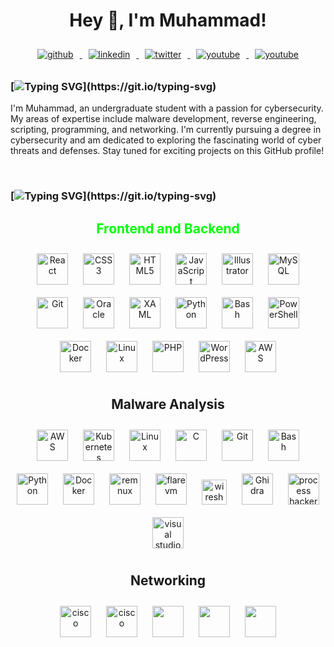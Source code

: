 <h1 align="center"> Hey 👋, I'm Muhammad! </h1>

<div align="center">
  <a href="https://github.com/0x00daemon" target="_blank">
    <img src="https://img.shields.io/badge/github-%2324292e.svg?&style=for-the-badge&logo=github&logoColor=white" alt="github" style="margin: 10px;" />
  </a>
  <a href="https://linkedin.com/in/9muhammadsaleh" target="_blank">
    <img src="https://img.shields.io/badge/linkedin-%231E77B5.svg?&style=for-the-badge&logo=linkedin&logoColor=white" alt="linkedin" style="margin: 10px;" />
  </a>
  <a href="https://twitter.com/0x00daemon" target="_blank">
    <img src="https://img.shields.io/badge/twitter-%2300acee.svg?&style=for-the-badge&logo=twitter&logoColor=white" alt="twitter" style="margin: 10px;" />
  </a>
  <a href="https://www.youtube.com/@0x00daemon" target="_blank">
    <img src="https://img.shields.io/badge/youtube-%23EE4831.svg?&style=for-the-badge&logo=youtube&logoColor=white" alt="youtube" style="margin: 10px;" />
  </a>
  <a href="https://0x00daemon.gitbook.io/0x00daemon/general/readme" target="_blank">
    <img src="https://img.shields.io/static/v1?style=for-the-badge&message=GitBook&color=3884FF&logo=GitBook&logoColor=FFFFFF&label=" alt="youtube" style="margin: 10px;" />
  </a>
</div>

### [![Typing SVG](https://readme-typing-svg.demolab.com?font=Iosevka&size=20&duration=2000&pause=2000&color=FFC000&vCenter=true&width=510&height=35&lines=Welcome+to+my+github+profile!)](https://git.io/typing-svg)

I'm Muhammad, an undergraduate student with a passion for cybersecurity. My areas of expertise include malware development, reverse engineering, scripting, programming, and networking. I'm currently pursuing a degree in cybersecurity and am dedicated to exploring the fascinating world of cyber threats and defenses. Stay tuned for exciting projects on this GitHub profile!

<br/>

### [![Typing SVG](https://readme-typing-svg.demolab.com?font=Iosevka&size=20&duration=2000&pause=2000&color=41B883&vCenter=true&width=510&height=35&lines=Languages+and+Tools:)](https://git.io/typing-svg)
<h2 align="center" style="color: #00FF00;"> Frontend and Backend </h2>
<div align="center">  
<a href="https://reactjs.org/" target="_blank"><img style="margin: 10px" src="https://profilinator.rishav.dev/skills-assets/react-original-wordmark.svg" alt="React" height="50" /></a>  
<a href="https://www.w3schools.com/css/" target="_blank"><img style="margin: 10px" src="https://profilinator.rishav.dev/skills-assets/css3-original-wordmark.svg" alt="CSS3" height="50" /></a>  
<a href="https://en.wikipedia.org/wiki/HTML5" target="_blank"><img style="margin: 10px" src="https://profilinator.rishav.dev/skills-assets/html5-original-wordmark.svg" alt="HTML5" height="50" /></a>  
<a href="https://www.javascript.com/" target="_blank"><img style="margin: 10px" src="https://profilinator.rishav.dev/skills-assets/javascript-original.svg" alt="JavaScript" height="50" /></a>  
<a href="https://www.adobe.com/in/products/illustrator.html" target="_blank"><img style="margin: 10px" src="https://profilinator.rishav.dev/skills-assets/adobe_illustrator-icon.svg" alt="Illustrator" height="50" /></a>  
<a href="https://www.mysql.com/" target="_blank"><img style="margin: 10px" src="https://profilinator.rishav.dev/skills-assets/mysql-original-wordmark.svg" alt="MySQL" height="50" /></a>  
<a href="https://github.com/" target="_blank"><img style="margin: 10px" src="https://profilinator.rishav.dev/skills-assets/git-scm-icon.svg" alt="Git" height="50" /></a>  
<a href="https://www.oracle.com/in/index.html" target="_blank"><img style="margin: 10px" src="https://profilinator.rishav.dev/skills-assets/oracle-original.svg" alt="Oracle" height="50" /></a>  
<a href="https://docs.microsoft.com/en-us/dotnet/desktop/wpf/xaml/" target="_blank"><img style="margin: 10px" src="https://profilinator.rishav.dev/skills-assets/xaml.png" alt="XAML" height="50" /></a>  
<a href="https://www.python.org/" target="_blank"><img style="margin: 10px" src="https://profilinator.rishav.dev/skills-assets/python-original.svg" alt="Python" height="50" /></a>  
<a href="https://www.gnu.org/software/bash/" target="_blank"><img style="margin: 10px" src="https://profilinator.rishav.dev/skills-assets/gnu_bash-icon.svg" alt="Bash" height="50" /></a>  
<a href="https://docs.microsoft.com/en-us/powershell/" target="_blank"><img style="margin: 10px" src="https://profilinator.rishav.dev/skills-assets/powershell.png" alt="PowerShell" height="50" /></a>  
<a href="https://www.docker.com/" target="_blank"><img style="margin: 10px" src="https://profilinator.rishav.dev/skills-assets/docker-original-wordmark.svg" alt="Docker" height="50" /></a>  
<a href="https://www.linux.org/" target="_blank"><img style="margin: 10px" src="https://profilinator.rishav.dev/skills-assets/linux-original.svg" alt="Linux" height="50" /></a>  
<a href="https://www.php.net/" target="_blank"><img style="margin: 10px" src="https://profilinator.rishav.dev/skills-assets/php-original.svg" alt="PHP" height="50" /></a>  
<a href="https://wordpress.com/" target="_blank"><img style="margin: 10px" src="https://profilinator.rishav.dev/skills-assets/wordpress.png" alt="WordPress" height="50" /></a>  
<a href="https://aws.amazon.com/" target="_blank"><img style="margin: 10px" src="https://profilinator.rishav.dev/skills-assets/amazonwebservices-original-wordmark.svg" alt="AWS" height="50" /></a>  
</div>

</td><td valign="top" width="33%">




<h2 align="center"> Malware Analysis </h2>
<div align="center">  
<a href="https://aws.amazon.com/" target="_blank"><img style="margin: 10px" src="https://profilinator.rishav.dev/skills-assets/amazonwebservices-original-wordmark.svg" alt="AWS" height="50" /></a>  
<a href="https://kubernetes.io/" target="_blank"><img style="margin: 10px" src="https://profilinator.rishav.dev/skills-assets/kubernetes-icon.svg" alt="Kubernetes" height="50" /></a>  
<a href="https://www.linux.org/" target="_blank"><img style="margin: 10px" src="https://profilinator.rishav.dev/skills-assets/linux-original.svg" alt="Linux" height="50" /></a> 
<a href="https://www.cprogramming.com/" target="_blank"><img style="margin: 10px" src="https://profilinator.rishav.dev/skills-assets/c-original.svg" alt="C" height="50" /></a>  
<a href="https://github.com/" target="_blank"><img style="margin: 10px" src="https://profilinator.rishav.dev/skills-assets/git-scm-icon.svg" alt="Git" height="50" /></a>  
<a href="https://www.gnu.org/software/bash/" target="_blank"><img style="margin: 10px" src="https://profilinator.rishav.dev/skills-assets/gnu_bash-icon.svg" alt="Bash" height="50" /></a>  
<a href="https://www.python.org/" target="_blank"><img style="margin: 10px" src="https://profilinator.rishav.dev/skills-assets/python-original.svg" alt="Python" height="50" /></a>  
<a href="https://www.docker.com/" target="_blank"><img style="margin: 10px" src="https://profilinator.rishav.dev/skills-assets/docker-original-wordmark.svg" alt="Docker" height="50" /></a> 
<a href="https://remnux.org/" target="_blank"><img style="margin: 10px" src="https://github.com/0x00daemon/0x00daemon/assets/126926120/847881c0-634c-400f-a0da-228ce666d696" alt="remnux" height="50" /></a>
<a href="https://github.com/mandiant/flare-vm" target="_blank"><img style="margin: 10px" src="https://github.com/mandiant/flare-vm/raw/main/Images/flarevm-logo.png" alt="flarevm" height="50" /></a>
<a href="https://www.wireshark.org/" target="_blank"><img style="margin: 10px" src="https://www.wireshark.org/assets/icons/wireshark-fin.png" alt="wireshark" height="40" /></a>
<a href="https://www.ghidra-sre.org/" target="_blank"><img style="margin: 10px" src="https://ghidra-sre.org/images/GHIDRA_1.png" alt="Ghidra" height="50" /></a>
<a href="https://processhacker.sourceforge.io/downloads.php" target="_blank"><img style="margin: 10px" src="https://avatars.githubusercontent.com/u/16999957?s=200&v=4" alt="process hacker" height="50" /></a>
<a href="https://visualstudio.microsoft.com/" target="_blank"><img style="margin: 10px" src="https://visualstudio.microsoft.com/wp-content/uploads/2021/10/Product-Icon.svg" alt="visual studio" height="50" /></a>
</div>

<h2 align="center"> Networking </h2>
<div align="center">  
<a href="https://www.cisco.com/" target="_blank"><img style="margin: 10px" src="https://upload.wikimedia.org/wikipedia/commons/thumb/0/08/Cisco_logo_blue_2016.svg/1200px-Cisco_logo_blue_2016.svg.png" alt="cisco" height="50" /></a>
<a href="https://www.gns3.com/" target="_blank"><img style="margin: 10px" src="https://www.gns3.com/assets/custom/gns3/images/logo-colour.png" alt="cisco" height="50" /></a>
<a href="https://www.pfsense.org/" target="_blank"><img style="margin: 10px" src="https://upload.wikimedia.org/wikipedia/commons/thumb/b/b9/PfSense_logo.png/1200px-PfSense_logo.png" height="50" /></a>
<a href="https://yaml.org/" target="_blank"><img style="margin: 10px" src="https://user-images.githubusercontent.com/965439/27257445-8791ea14-539c-11e7-8f5a-eec6cdfababa.png" height="50" /></a>
<a href="https://www.json.org/json-en.html" target="_blank"><img style="margin: 10px" src="https://www.json.org/img/json160.gif" height="50" /></a>
</div>


</td></tr></table>  

<br/>


<br/>
